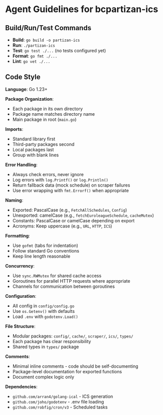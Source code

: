 # Agent Guidelines for bcpartizan-ics

## Build/Run/Test Commands
- **Build**: `go build -o partizan-ics`
- **Run**: `./partizan-ics`
- **Test**: `go test ./...` (no tests configured yet)
- **Format**: `go fmt ./...`
- **Lint**: `go vet ./...`

## Code Style

**Language**: Go 1.23+

**Package Organization**: 
- Each package in its own directory
- Package name matches directory name
- Main package in root (`main.go`)

**Imports**: 
- Standard library first
- Third-party packages second
- Local packages last
- Group with blank lines

**Error Handling**: 
- Always check errors, never ignore
- Log errors with `log.Printf()` or `log.Println()`
- Return fallback data (mock schedule) on scraper failures
- Use error wrapping with `fmt.Errorf()` when appropriate

**Naming**: 
- Exported: PascalCase (e.g., `FetchAllSchedules`, `Config`)
- Unexported: camelCase (e.g., `fetchEuroleagueSchedule`, `cacheMutex`)
- Constants: PascalCase or camelCase depending on export
- Acronyms: Keep uppercase (e.g., `URL`, `HTTP`, `ICS`)

**Formatting**: 
- Use `gofmt` (tabs for indentation)
- Follow standard Go conventions
- Keep line length reasonable

**Concurrency**:
- Use `sync.RWMutex` for shared cache access
- Goroutines for parallel HTTP requests where appropriate
- Channels for communication between goroutines

**Configuration**: 
- All config in `config/config.go`
- Use `os.Getenv()` with defaults
- Load `.env` with `godotenv.Load()`

**File Structure**: 
- Modular packages: `config/`, `cache/`, `scraper/`, `ics/`, `types/`
- Each package has clear responsibility
- Shared types in `types/` package

**Comments**: 
- Minimal inline comments - code should be self-documenting
- Package-level documentation for exported functions
- Document complex logic only

**Dependencies**:
- `github.com/arran4/golang-ical` - ICS generation
- `github.com/joho/godotenv` - .env file loading
- `github.com/robfig/cron/v3` - Scheduled tasks
